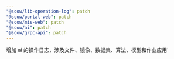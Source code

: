 ```yaml
---
"@scow/lib-operation-log": patch
"@scow/portal-web": patch
"@scow/mis-web": patch
"@scow/ai": patch
"@scow/grpc-api": patch
---
```


增加 ai 的操作日志，涉及文件、镜像、数据集、算法、模型和作业应用'
